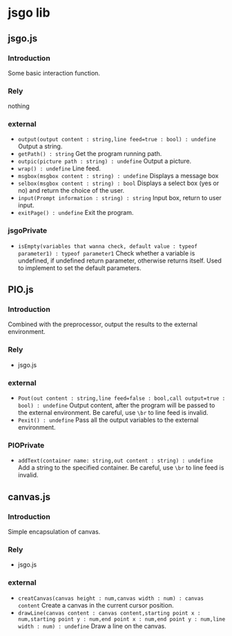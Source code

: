 jsgo lib
=======

jsgo.js
----------
### Introduction
Some basic interaction function.

### Rely
nothing

### external
* `output(output content : string,line feed=true : bool) : undefine` Output a string.
* `getPath() : string` Get the program running path.
* `outpic(picture path : string) : undefine` Output a picture.
* `wrap() : undefine` Line feed.
* `msgbox(msgbox content : string) : undefine` Displays a message box
* `selbox(msgbox content : string) : bool` Displays a select box (yes or no) and return the choice of the user.
* `input(Prompt information : string) : string` Input box, return to user input.
* `exitPage() : undefine` Exit the program.

### jsgoPrivate
* `isEmpty(variables that wanna check, default value : typeof parameter1) : typeof parameter1` Check whether a variable is undefined, if undefined return parameter, otherwise returns itself. Used to implement to set the default parameters.

PIO.js
---------
### Introduction
Combined with the preprocessor, output the results to the external environment.

### Rely
* jsgo.js

### external
* `Pout(out content : string,line feed=false : bool,call output=true : bool) : undefine` Output content, after the program will be passed to the external environment. Be careful, use `\br` to line feed is invalid.
* `Pexit() : undefine` Pass all the output variables to the external environment.

### PIOPrivate
* `addText(container name: string,out content : string) : undefine` Add a string to the specified container. Be careful, use `\br` to line feed is invalid.

canvas.js
-----------
### Introduction
Simple encapsulation of canvas.

### Rely
* jsgo.js

### external
* `creatCanvas(canvas height : num,canvas width : num) : canvas content` Create a canvas in the current cursor position.
* `drawLine(canvas content : canvas content,starting point x : num,starting point y : num,end point x : num,end point y : num,line width : num) : undefine` Draw a line on the canvas.
